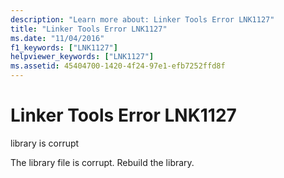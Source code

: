 ```yaml
---
description: "Learn more about: Linker Tools Error LNK1127"
title: "Linker Tools Error LNK1127"
ms.date: "11/04/2016"
f1_keywords: ["LNK1127"]
helpviewer_keywords: ["LNK1127"]
ms.assetid: 45404700-1420-4f24-97e1-efb7252ffd8f
---
```

# Linker Tools Error LNK1127

library is corrupt

The library file is corrupt. Rebuild the library.
